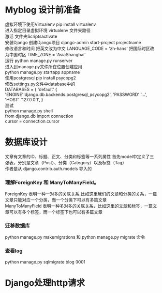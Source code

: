 # Myblog 设计前准备
虚拟环境下使用Virtualenv    pip install virtualenv  
进入指定目录虚拟环境 virtualenv 文件夹路径<br>
激活 文件夹Scriptsactivate<br>
安装Django
创建Django项目  django-admin start-project projectname<br>
修改语言和时间
把英文改为中文
LANGUAGE_CODE = 'zh-hans'
把国际时区改为中国时区
TIME_ZONE = 'AsiaShanghai'<br>
运行 python manage.py runserver<br>
进入到manage.py文件所在位置创建应用<br>
python manage.py startapp appname<br>
使用postgresql
pip install psycopg2<br>
修改settings.py文件中database中的<br>
DATABASES = {
    'default' {
        'ENGINE''django.db.backends.postgresql_psycopg2',
        'PASSWORD' '...',
       'HOST' '127.0.0.1',
    }
<br>
测试
<br>
python manage.py shell<br>
 from  django.db import connection<br>
 cursor = connection.cursor

# 数据库设计
 文章有文章的ID、标题、正文、分类和标签等一系列属性
首先model中定义了三张表，分别是文章（Post）、分类（Category）以及标签（Tag）<br>
作者是从 django.contrib.auth.models 导入的<br>
### 理解ForeignKey 和 ManyToManyField。 ###
ForeignKey 表明一种一对多的关联关系,比如这里我们的文章和分类的关系，一篇文章只能对应一个分类，而一个分类下可以有多篇文章<br>
ManyToManyField 表明一种多对多的关联关系，比如这里的文章和标签，一篇文章可以有多个标签，而一个标签下也可以有多篇文章
### 迁移数据库 ###
python manage.py makemigrations 和 python manage.py migrate 命令
### 查看log ###
python manage.py sqlmigrate blog 0001
# Django处理http请求 #